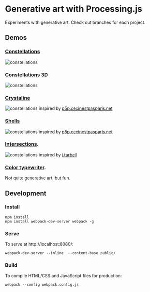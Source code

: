 # Generative art with Processing.js
Experiments with generative art. Check out branches for each project.

## Demos

### [Constellations](http://piratefsh.github.io/generative-art/public/constellations/)
![constellations](http://piratefsh.github.io/generative-art/public/_images/constellations.gif)

### [Constellations 3D](http://piratefsh.github.io/generative-art/public/constellations3d/)
![constellations](http://piratefsh.github.io/generative-art/public/_images/constellations3d.gif)

### [Crystaline](http://piratefsh.github.io/generative-art/public/trees/)
![constellations](http://piratefsh.github.io/generative-art/public/_images/trees.gif)
inspired by [p5p.cecinestpasparis.net](http://p5p.cecinestpasparis.net/)

### [Shells](http://piratefsh.github.io/generative-art/public/shells/)
![constellations](http://piratefsh.github.io/generative-art/public/_images/shells.gif)
inspired by [p5p.cecinestpasparis.net](http://p5p.cecinestpasparis.net/)

### [Intersections](http://piratefsh.github.io/generative-art/public/intersections/). 
![constellations](http://piratefsh.github.io/generative-art/public/_images/intersections.gif)
inspired by [j.tarbell](http://www.complexification.net/gallery/machines/interMomentary/index.php)

### [Color typewriter](http://piratefsh.github.io/generative-art/public/typewriter/). 
Not quite generative art, but fun. 
 
## Development 
### Install
```
npm install
npm install webpack-dev-server webpack -g
```

### Serve

To serve at http://localhost:8080/:

```
webpack-dev-server --inline  --content-base public/ 
```

### Build

To compile HTML/CSS and JavaScript files for production:

```
webpack --config webpack.config.js
```
